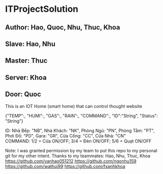 # ITProjectSolution

## Author: Hao, Quoc, Nhu, Thuc, Khoa
## Slave: Hao, Nhu
## Master: Thuc
## Server: Khoa
## Door: Quoc

This is an IOT Home (smart home) that can control thought website

{"TEMP":<float>, "HUMI":<float>, "GAS":<float>, "RAIN":<float>, "COMMAND":<int>, "ID":"String", "Status": "String"}
  
ID: Nhà Bếp: "NB", Nhà Khách: "NK", Phòng Ngủ: "PN", Phòng Tắm: "PT", Phơi Đồ: "PD", Gara: "GR", Cửa Cổng: "CC", Cửa Nhà: "CN"   
COMMAND: 1/2 = Cửa ON/OFF; 3/4 = Đèn ON/OFF; 5/6 = Quạt ON/OFF


Note: I was granted permission by my team to put this repo to my personal git for my other intent.
Thanks to my teammates: Hao, Nhu, Thuc, Khoa
https://github.com/vanhao051212
https://github.com/ngonhu159
https://github.com/wathui99
https://github.com/fxanhkhoa
